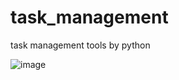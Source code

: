 # task_management
task management tools by python

![image](https://user-images.githubusercontent.com/58909271/79641189-daaa5c80-81d0-11ea-837f-556236202e56.png)
